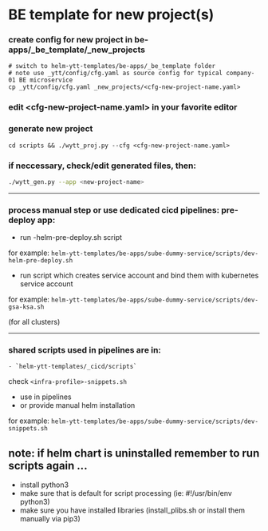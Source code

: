 # BE template for new project(s)

### create config for new project in be-apps/_be_template/_new_projects

```
# switch to helm-ytt-templates/be-apps/_be_template folder
# note use _ytt/config/cfg.yaml as source config for typical company-01 BE microservice
cp _ytt/config/cfg.yaml _new_projects/<cfg-new-project-name.yaml>
```

### edit <cfg-new-project-name.yaml> in your favorite editor

### generate new project
```
cd scripts && ./wytt_proj.py --cfg <cfg-new-project-name.yaml>
```

### if neccessary, check/edit generated files, then:

```bash
./wytt_gen.py --app <new-project-name>
```

---

### process manual step or use dedicated cicd pipelines: pre-deploy app:
- run <infra-profile>-helm-pre-deploy.sh script

for example: `helm-ytt-templates/be-apps/sube-dummy-service/scripts/dev-helm-pre-deploy.sh`

- run script which creates service account and bind them with kubernetes service account

for example: `helm-ytt-templates/be-apps/sube-dummy-service/scripts/dev-gsa-ksa.sh`

(for all clusters)

---

### shared scripts used in pipelines are in: 
    - `helm-ytt-templates/_cicd/scripts`

check `<infra-profile>-snippets.sh` 
 - use in pipelines 
 - or provide manual helm installation

for example: `helm-ytt-templates/be-apps/sube-dummy-service/scripts/dev-snippets.sh`

note: if helm chart is uninstalled remember to run scripts again ...
---
- install python3
- make sure that is default for script processing (ie: #!/usr/bin/env python3)
- make sure you have installed libraries (install_plibs.sh or install them manually via pip3)
